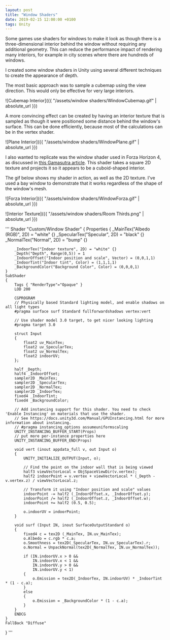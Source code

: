 ```yaml
---
layout: post
title: "Window Shaders"
date: 2019-02-15 12:00:00 +0100
tags: Unity
---
```

Some games use shaders for windows to make it look as though there is a three-dimensional interior behind the window without requiring any additional geometry. This can reduce the performance impact of rendering many interiors, for example in city scenes where there are hundreds of windows.

I created some window shaders in Unity using several different techniques to create the appearance of depth.

The most basic approach was to sample a cubemap using the view direction. This would only be effective for very large interiors.

![Cubemap Interior]({{ "/assets/window shaders/WindowCubemap.gif" | absolute_url }})

A more convincing effect can be created by having an interior texture that is sampled as though it were positioned some distance behind the window's surface. This can be done efficiently, because most of the calculations can be in the vertex shader.

![Plane Interior]({{ "/assets/window shaders/WindowPlane.gif" | absolute_url }})

I also wanted to replicate was the window shader used in Forza Horizon 4, as discussed in [this Gamasutra article](https://www.gamasutra.com/view/news/332409/Game_Tech_Deep_Dive_A_window_into_Playground_Games_latest_shader_development.php). This shader takes a square 2D texture and projects it so it appears to be a cuboid-shaped interior.

The gif below shows my shader in action, as well as the 2D texture. I've used a bay window to demonstrate that it works regardless of the shape of the window's mesh.

![Forza Interior]({{ "/assets/window shaders/WindowForza.gif" | absolute_url }})

![Interior Texture]({{ "/assets/window shaders/Room Thirds.png" | absolute_url }})



'''
Shader "Custom/Window Shader"
{
    Properties
    {
		_MainTex("Albedo (RGB)", 2D) = "white" {}
		_SpecularTex("Specular", 2D) = "black" {}
		_NormalTex("Normal", 2D) = "bump" {}

		_IndoorTex("Indoor texture", 2D) = "white" {}
		_Depth("Depth", Range(0,5)) = 1
		_IndoorOffset("Indoor position and scale", Vector) = (0,0,1,1)
		_IndoorTint("Indoor tint", Color) = (1,1,1,1)
		_BackgroundColor("Background Color", Color) = (0,0,0,1)
    }
    SubShader
    {
        Tags { "RenderType"="Opaque" }
        LOD 200

        CGPROGRAM
        // Physically based Standard lighting model, and enable shadows on all light types
        #pragma surface surf Standard fullforwardshadows vertex:vert

        // Use shader model 3.0 target, to get nicer looking lighting
        #pragma target 3.0

        struct Input
        {
            float2 uv_MainTex;
			float2 uv_SpecularTex;
			float2 uv_NormalTex;
			float2 indoorUV;
        };

		half _Depth;
		half4 _IndoorOffset;
		sampler2D _MainTex;
		sampler2D _SpecularTex;
		sampler2D _NormalTex;
		sampler2D _IndoorTex;
		fixed4 _IndoorTint;
		fixed4 _BackgroundColor;

		// Add instancing support for this shader. You need to check 'Enable Instancing' on materials that use the shader.
		// See https://docs.unity3d.com/Manual/GPUInstancing.html for more information about instancing.
		// #pragma instancing_options assumeuniformscaling
		UNITY_INSTANCING_BUFFER_START(Props)
		// put more per-instance properties here
		UNITY_INSTANCING_BUFFER_END(Props)

		void vert (inout appdata_full v, out Input o)
		{
			UNITY_INITIALIZE_OUTPUT(Input, o);

			// Find the point on the indoor wall that is being viewed
			half3 viewVectorLocal = ObjSpaceViewDir(v.vertex);
			half2 indoorPoint = v.vertex + viewVectorLocal * (_Depth - v.vertex.z) / viewVectorLocal.z;

			// Transform it using "Indoor position and scale" values
			indoorPoint -= half2 (_IndoorOffset.x, _IndoorOffset.y);
			indoorPoint /= half2 (_IndoorOffset.z, _IndoorOffset.w);
			indoorPoint += half2 (0.5, 0.5);

			o.indoorUV = indoorPoint;
		}

        void surf (Input IN, inout SurfaceOutputStandard o)
        {
            fixed4 c = tex2D (_MainTex, IN.uv_MainTex);
            o.Albedo = c.rgb * c.a;
			o.Smoothness = tex2D(_SpecularTex, IN.uv_SpecularTex).r;
			o.Normal = UnpackNormal(tex2D(_NormalTex, IN.uv_NormalTex));

			if (IN.indoorUV.x > 0 &&
				IN.indoorUV.x < 1 &&
				IN.indoorUV.y > 0 &&
				IN.indoorUV.y < 1)
			{
				o.Emission = tex2D(_IndoorTex, IN.indoorUV) * _IndoorTint * (1 - c.a);
			}
			else
			{
				o.Emission = _BackgroundColor * (1 - c.a);
			}
        }
        ENDCG
    }
    FallBack "Diffuse"
}
'''